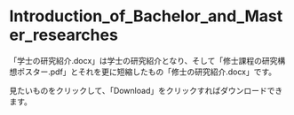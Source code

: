 # Introduction_of_Bachelor_and_Master_researches

「学士の研究紹介.docx」は学士の研究紹介となり、そして「修士課程の研究構想ポスター.pdf」とそれを更に短縮したもの「修士の研究紹介.docx」です。

見たいものをクリックして、「Download」をクリックすればダウンロードできます。
